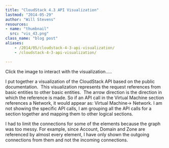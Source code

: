 ```yaml
---
title: "CloudStack 4.3 API Visualization"
lastmod: "2014-05-29"
author: "Will Stevens"
resources:
- name: "thumbnail"
  src: "vis_43.png"
class_name: "blog post"
aliases:
    - /2014/05/cloudstack-4-3-api-visualization/
    - /cloudstack-4-3-api-visualization/

---
```


<p>Click the image to interact with the visualization…..</p>

<p>I put together a visualization of the CloudStack API based on the public documentation. &nbsp;This visualization represents the request references from basic entities to other basic entities. &nbsp;The arrow direction is the direction in which the reference is made. So if an API call in the Virtual Machine section references a Network, it would appear as: Virtual Machine-&gt; Network. I am not showing the specific API calls, I am grouping all the API calls for a section together and mapping them to other logical sections.</p>

<p>I had to limit the connections for some of the elements because the graph was too messy. For example, since Account, Domain and Zone are referenced by almost every element, I have only shown the outgoing connections from them and not the incoming connections.</p>